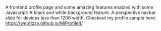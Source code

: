 A frontend profile page and some amazing features enabled with some Javascript:
A black and white background feature.
A perspective navbar slide for devices less than 1200 width.
Checkout my profile sample here: 
https://webfizzy.github.io/MiProfile4/
